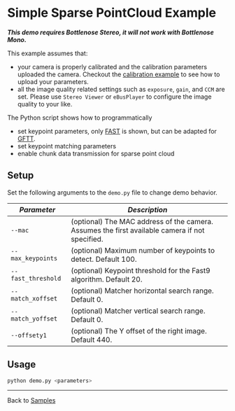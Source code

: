 # Simple Sparse PointCloud Example

***This demo requires Bottlenose Stereo, it will not work with Bottlenose Mono.***

This example assumes that:
- your camera is properly calibrated and the calibration parameters uploaded the camera. Checkout the [calibration example](../calibration/README.md) to see how to upload your parameters.
- all the image quality related settings such as `exposure`, `gain`, and `CCM` are set. Please use `Stereo Viewer` or `eBusPlayer` to configure the image quality to your like.

The Python script shows how to programmatically 
- set keypoint parameters, only [FAST](https://en.wikipedia.org/wiki/Features_from_accelerated_segment_test) is shown, but can be adapted for [GFTT](https://ieeexplore.ieee.org/document/323794). 
- set keypoint matching parameters
- enable chunk data transmission for sparse point cloud

## Setup

Set the following arguments to the ```demo.py``` file to change demo behavior.

| ***Parameter***        | ***Description***                                                                              |
|------------------------|------------------------------------------------------------------------------------------------|
| ```--mac```            | (optional) The MAC address of the camera. Assumes the first available camera if not specified. |
| ```--max_keypoints```  | (optional) Maximum number of keypoints to detect. Default 100.                                 |
| ```--fast_threshold``` | (optional) Keypoint threshold for the Fast9 algorithm. Default 20.                             |
| ```--match_xoffset```  | (optional) Matcher horizontal search range. Default 0.                                         |
| ```--match_yoffset```  | (optional) Matcher vertical search range. Default 0.                                           |
| ```--offsety1```       | (optional) The Y offset of the right image. Default 440.                                       | 
## Usage

```bash
python demo.py <parameters>
```

----
Back to [Samples](../README.md)